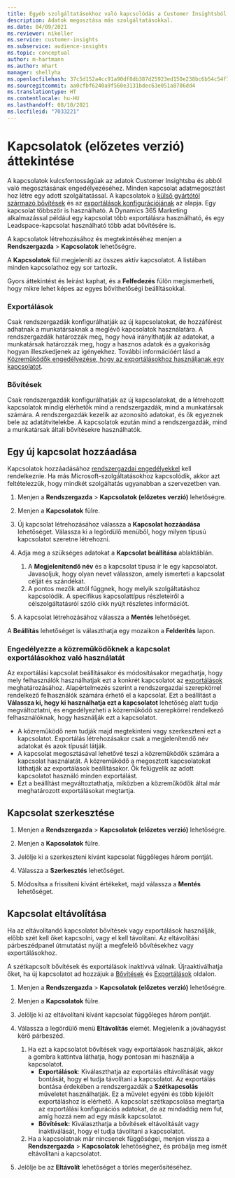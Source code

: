 ```yaml
---
title: Egyéb szolgáltatásokhoz való kapcsolódás a Customer Insightsból.
description: Adatok megosztása más szolgáltatásokkal.
ms.date: 04/09/2021
ms.reviewer: nikeller
ms.service: customer-insights
ms.subservice: audience-insights
ms.topic: conceptual
author: m-hartmann
ms.author: mhart
manager: shellyha
ms.openlocfilehash: 37c5d152a4cc91a90df8db387d25923ed150e238bc6b54c54f7bba59fbd48c82
ms.sourcegitcommit: aa0cfbf6240a9f560e3131bdec63e051a8786dd4
ms.translationtype: HT
ms.contentlocale: hu-HU
ms.lasthandoff: 08/10/2021
ms.locfileid: "7033221"
---
```

# <a name="connections-preview-overview"></a>Kapcsolatok (előzetes verzió) áttekintése

A kapcsolatok kulcsfontosságúak az adatok Customer Insightsba és abból való megosztásának engedélyezéséhez. Minden kapcsolat adatmegosztást hoz létre egy adott szolgáltatással. A kapcsolatok a [külső gyártótól származó bővítések](enrichment-hub.md) és az [exportálások konfigurációjának](export-destinations.md) az alapja. Egy kapcsolat többször is használható. A Dynamics 365 Marketing alkalmazással például egy kapcsolat több exportálásra használható, és egy Leadspace-kapcsolat használható több adat bővítésére is.

A kapcsolatok létrehozásához és megtekintéséhez menjen a **Rendszergazda** > **Kapcsolatok** lehetőségre.

A **Kapcsolatok** fül megjeleníti az összes aktív kapcsolatot. A listában minden kapcsolathoz egy sor tartozik. 

Gyors áttekintést és leírást kaphat, és a **Felfedezés** fülön megismerheti, hogy mikre lehet képes az egyes bővíthetőségi beállításokkal.

### <a name="exports"></a>Exportálások

Csak rendszergazdák konfigurálhatják az új kapcsolatokat, de hozzáférést adhatnak a munkatársaknak a meglévő kapcsolatok használatára. A rendszergazdák határozzák meg, hogy hová irányíthatják az adatokat, a munkatársak határozzák meg, hogy a hasznos adatok és a gyakoriság hogyan illeszkedjenek az igényekhez. További információért lásd a [Közreműködők engedélyezése, hogy az exportálásokhoz használjanak egy kapcsolatot](#allow-contributors-to-use-a-connection-for-exports).

### <a name="enrichments"></a>Bővítések

Csak rendszergazdák konfigurálhatják az új kapcsolatokat, de a létrehozott kapcsolatok mindig elérhetők mind a rendszergazdák, mind a munkatársak számára. A rendszergazdák kezelik az azonosító adatokat, és ők egyeznek bele az adatátvitelekbe. A kapcsolatok ezután mind a rendszergazdák, mind a munkatársak általi bővítésekre használhatók.

## <a name="add-a-new-connection"></a>Egy új kapcsolat hozzáadása

Kapcsolatok hozzáadásához [rendszergazdai engedélyekkel](permissions.md) kell rendelkeznie. Ha más Microsoft-szolgáltatásokhoz kapcsolódik, akkor azt feltételezzük, hogy mindkét szolgáltatás ugyanabban a szervezetben van.

1. Menjen a **Rendszergazda** > **Kapcsolatok (előzetes verzió)** lehetőségre.

1. Menjen a **Kapcsolatok** fülre.

1. Új kapcsolat létrehozásához válassza a **Kapcsolat hozzáadása** lehetőséget. Válassza ki a legördülő menüből, hogy milyen típusú kapcsolatot szeretne létrehozni.

1. Adja meg a szükséges adatokat a **Kapcsolat beállítása** ablaktáblán. 
   1. A **Megjelenítendő név** és a kapcsolat típusa ír le egy kapcsolatot. Javasoljuk, hogy olyan nevet válasszon, amely ismerteti a kapcsolat célját és szándékát.
   1. A pontos mezők attól függnek, hogy melyik szolgáltatáshoz kapcsolódik. A specifikus kapcsolattípus részleteiről a célszolgáltatásról szóló cikk nyújt részletes információt.

1. A kapcsolat létrehozásához válassza a **Mentés** lehetőséget.

A **Beállítás** lehetőséget is választhatja egy mozaikon a **Felderítés** lapon.

### <a name="allow-contributors-to-use-a-connection-for-exports"></a>Engedélyezze a közreműködőknek a kapcsolat exportálásokhoz való használatát

Az exportálási kapcsolat beállításakor és módosításakor megadhatja, hogy mely felhasználók használhatjak ezt a konkrét kapcsolatot az [exportálások](export-destinations.md) meghatározásához. Alapértelmezés szerint a rendszergazdai szerepkörrel rendelkező felhasználók számára érhető el a kapcsolat. Ezt a beállítást a **Válassza ki, hogy ki használhatja ezt a kapcsolatot** lehetőség alatt tudja megváltoztatni, és engedélyezheti a közreműködő szerepkörrel rendelkező felhasználóknak, hogy használják ezt a kapcsolatot.

- A közreműködő nem tudják majd megtekinteni vagy szerkeszteni ezt a kapcsolatot. Exportálás létrehozásakor csak a megjelenítendő név adatokat és azok típusát látják.
- A kapcsolat megosztásával lehetővé teszi a közreműködők számára a kapcsolat használatát. A közreműködő a megosztott kapcsolatokat láthatják az exportálások beállításakor. Ők felügyelik az adott kapcsolatot használó minden exportálást.
- Ezt a beállítást megváltoztathatja, miközben a közreműködők által már meghatározott exportálásokat megtartja.

## <a name="edit-a-connection"></a>Kapcsolat szerkesztése

1. Menjen a **Rendszergazda** > **Kapcsolatok (előzetes verzió)** lehetőségre.

1. Menjen a **Kapcsolatok** fülre.

1. Jelölje ki a szerkeszteni kívánt kapcsolat függőleges három pontját.

1. Válassza a **Szerkesztés** lehetőséget.

1. Módosítsa a frissíteni kívánt értékeket, majd válassza a **Mentés** lehetőséget.

## <a name="remove-a-connection"></a>Kapcsolat eltávolítása

Ha az eltávolítandó kapcsolatot bővítések vagy exportálások használják, előbb szét kell őket kapcsolni, vagy el kell távolítani. Az eltávolítási párbeszédpanel útmutatást nyújt a megfelelő bővítésekhez vagy exportálásokhoz. 

A szétkapcsolt bővítések és exportálások inaktívvá válnak. Újraaktiválhatja őket, ha új kapcsolatot ad hozzájuk a [Bővítések](enrichment-hub.md) és [Exportálások](export-destinations.md) oldalon.

1. Menjen a **Rendszergazda** > **Kapcsolatok (előzetes verzió)** lehetőségre.

1. Menjen a **Kapcsolatok** fülre.

1. Jelölje ki az eltávolítani kívánt kapcsolat függőleges három pontját.

1. Válassza a legördülő menü **Eltávolítás** elemét. Megjelenik a jóváhagyást kérő párbeszéd.

   1. Ha ezt a kapcsolatot bővítések vagy exportálások használják, akkor a gombra kattintva láthatja, hogy pontosan mi használja a kapcsolatot.
      - **Exportálások**: Kiválaszthatja az exportálás eltávolítását vagy bontását, hogy el tudja távolítani a kapcsolatot. Az exportálás bontása érdekében a rendszergazdák a **Szétkapcsolás** műveletet használhatják. Ez a művelet egyéni és több kijelölt exportáláshoz is elérhető. A kapcsolat szétkapcsolása megtartja az exportálási konfigurációs adatokat, de az mindaddig nem fut, amíg hozzá nem ad egy másik kapcsolatot.
      - **Bővítések:** Kiválaszthatja a bővítések eltávolítását vagy inaktiválását, hogy el tudja távolítani a kapcsolatot. 
   1. Ha a kapcsolatnak már nincsenek függőségei, menjen vissza a **Rendszergazda** > **Kapcsolatok** lehetőséghez, és próbálja meg ismét eltávolítani a kapcsolatot.

1. Jelölje be az **Eltávolít** lehetőséget a törlés megerősítéséhez.


